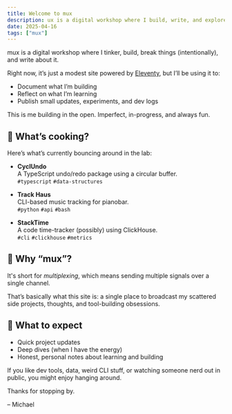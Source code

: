 ```yaml
---
title: Welcome to mux
description: ux is a digital workshop where I build, write, and explore.
date: 2025-04-16
tags: ["mux"]
---
```


mux is a digital workshop where I tinker, build, break things (intentionally), and write about it.

Right now, it’s just a modest site powered by [Eleventy](https://www.11ty.dev), but I’ll be using it to:
- Document what I’m building
- Reflect on what I’m learning
- Publish small updates, experiments, and dev logs

This is me building in the open. Imperfect, in-progress, and always fun.

## 🍔 What’s cooking?

Here’s what’s currently bouncing around in the lab:

- **CyclUndo**  
  A TypeScript undo/redo package using a circular buffer.  
  `#typescript` `#data-structures`

- **Track Haus**  
  CLI-based music tracking for pianobar.  
  `#python` `#api` `#bash`

- **StackTime**  
  A code time-tracker (possibly) using ClickHouse.  
  `#cli` `#clickhouse` `#metrics`

## 🤔 Why “mux”?

It's short for *multiplexing*, which means sending multiple signals over a single channel.

That’s basically what this site is: a single place to broadcast my scattered side projects, thoughts, and tool-building obsessions.

## 🔮 What to expect

- Quick project updates
- Deep dives (when I have the energy)
- Honest, personal notes about learning and building

If you like dev tools, data, weird CLI stuff, or watching someone nerd out in public, you might enjoy hanging around.

Thanks for stopping by.

– Michael
